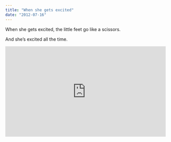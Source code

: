 ```yaml
---
title: "When she gets excited"
date: "2012-07-16"
---
```


When she gets excited, the little feet go like a scissors.

And she’s excited all the time.

<div style="padding:56.25% 0 0 0;position:relative;"><iframe src="https://player.vimeo.com/video/993516816?badge=0&amp;autopause=0&amp;player_id=0&amp;app_id=58479" frameborder="0" allow="autoplay; fullscreen; picture-in-picture; clipboard-write" style="position:absolute;top:0;left:0;width:100%;height:100%;" title="tumblr_m79asiOMLz1r16syi_r1"></iframe></div><script src="https://player.vimeo.com/api/player.js"></script>
